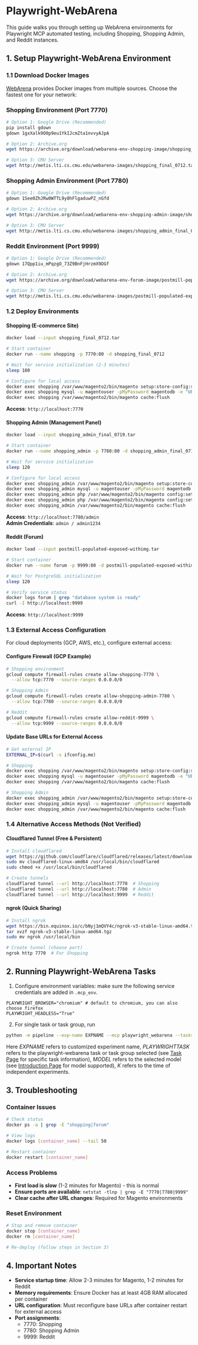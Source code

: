 # Playwright-WebArena

This guide walks you through setting up WebArena environments for Playwright MCP automated testing, including Shopping, Shopping Admin, and Reddit instances.

## 1. Setup Playwright-WebArena Environment
### 1.1 Download Docker Images

[WebArena](https://github.com/web-arena-x/webarena/tree/main/environment_docker) provides Docker images from multiple sources. Choose the fastest one for your network:

### Shopping Environment (Port 7770)
```bash
# Option 1: Google Drive (Recommended)
pip install gdown
gdown 1gxXalk9O0p9eu1YkIJcmZta1nvvyAJpA

# Option 2: Archive.org
wget https://archive.org/download/webarena-env-shopping-image/shopping_final_0712.tar

# Option 3: CMU Server
wget http://metis.lti.cs.cmu.edu/webarena-images/shopping_final_0712.tar
```

### Shopping Admin Environment (Port 7780)
```bash
# Option 1: Google Drive (Recommended)
gdown 1See0ZhJRw0WTTL9y8hFlgaduwPZ_nGfd

# Option 2: Archive.org
wget https://archive.org/download/webarena-env-shopping-admin-image/shopping_admin_final_0719.tar

# Option 3: CMU Server
wget http://metis.lti.cs.cmu.edu/webarena-images/shopping_admin_final_0719.tar
```

### Reddit Environment (Port 9999)
```bash
# Option 1: Google Drive (Recommended)
gdown 17Qpp1iu_mPqzgO_73Z9BnFjHrzmX9DGf

# Option 2: Archive.org
wget https://archive.org/download/webarena-env-forum-image/postmill-populated-exposed-withimg.tar

# Option 3: CMU Server
wget http://metis.lti.cs.cmu.edu/webarena-images/postmill-populated-exposed-withimg.tar
```

### 1.2 Deploy Environments

#### Shopping (E-commerce Site)
```bash
docker load --input shopping_final_0712.tar

# Start container
docker run --name shopping -p 7770:80 -d shopping_final_0712

# Wait for service initialization (2-3 minutes)
sleep 180

# Configure for local access
docker exec shopping /var/www/magento2/bin/magento setup:store-config:set --base-url="http://localhost:7770"
docker exec shopping mysql -u magentouser -pMyPassword magentodb -e "UPDATE core_config_data SET value='http://localhost:7770/' WHERE path IN ('web/secure/base_url', 'web/unsecure/base_url');"
docker exec shopping /var/www/magento2/bin/magento cache:flush
```

**Access**: `http://localhost:7770`  


#### Shopping Admin (Management Panel)
```bash
docker load --input shopping_admin_final_0719.tar

# Start container
docker run --name shopping_admin -p 7780:80 -d shopping_admin_final_0719

# Wait for service initialization
sleep 120

# Configure for local access
docker exec shopping_admin /var/www/magento2/bin/magento setup:store-config:set --base-url="http://localhost:7780"
docker exec shopping_admin mysql -u magentouser -pMyPassword magentodb -e "UPDATE core_config_data SET value='http://localhost:7780/' WHERE path IN ('web/secure/base_url', 'web/unsecure/base_url');"
docker exec shopping_admin php /var/www/magento2/bin/magento config:set admin/security/password_is_forced 0
docker exec shopping_admin php /var/www/magento2/bin/magento config:set admin/security/password_lifetime 0
docker exec shopping_admin /var/www/magento2/bin/magento cache:flush
```

**Access**: `http://localhost:7780/admin`  
**Admin Credentials**: `admin / admin1234`

#### Reddit (Forum)
```bash
docker load --input postmill-populated-exposed-withimg.tar

# Start container
docker run --name forum -p 9999:80 -d postmill-populated-exposed-withimg

# Wait for PostgreSQL initialization
sleep 120

# Verify service status
docker logs forum | grep "database system is ready"
curl -I http://localhost:9999
```

**Access**: `http://localhost:9999`

### 1.3 External Access Configuration

For cloud deployments (GCP, AWS, etc.), configure external access:

#### Configure Firewall (GCP Example)
```bash
# Shopping environment
gcloud compute firewall-rules create allow-shopping-7770 \
  --allow tcp:7770 --source-ranges 0.0.0.0/0

# Shopping Admin
gcloud compute firewall-rules create allow-shopping-admin-7780 \
  --allow tcp:7780 --source-ranges 0.0.0.0/0

# Reddit
gcloud compute firewall-rules create allow-reddit-9999 \
  --allow tcp:9999 --source-ranges 0.0.0.0/0
```

#### Update Base URLs for External Access
```bash
# Get external IP
EXTERNAL_IP=$(curl -s ifconfig.me)

# Shopping
docker exec shopping /var/www/magento2/bin/magento setup:store-config:set --base-url="http://${EXTERNAL_IP}:7770"
docker exec shopping mysql -u magentouser -pMyPassword magentodb -e "UPDATE core_config_data SET value='http://${EXTERNAL_IP}:7770/' WHERE path IN ('web/secure/base_url', 'web/unsecure/base_url');"
docker exec shopping /var/www/magento2/bin/magento cache:flush

# Shopping Admin  
docker exec shopping_admin /var/www/magento2/bin/magento setup:store-config:set --base-url="http://${EXTERNAL_IP}:7780"
docker exec shopping_admin mysql -u magentouser -pMyPassword magentodb -e "UPDATE core_config_data SET value='http://${EXTERNAL_IP}:7780/' WHERE path IN ('web/secure/base_url', 'web/unsecure/base_url');"
docker exec shopping_admin /var/www/magento2/bin/magento cache:flush
```

### 1.4 Alternative Access Methods (Not Verified)

#### Cloudflared Tunnel (Free & Persistent)
```bash
# Install cloudflared
wget https://github.com/cloudflare/cloudflared/releases/latest/download/cloudflared-linux-amd64
sudo mv cloudflared-linux-amd64 /usr/local/bin/cloudflared
sudo chmod +x /usr/local/bin/cloudflared

# Create tunnels
cloudflared tunnel --url http://localhost:7770  # Shopping
cloudflared tunnel --url http://localhost:7780  # Admin
cloudflared tunnel --url http://localhost:9999  # Reddit
```

#### ngrok (Quick Sharing)
```bash
# Install ngrok
wget https://bin.equinox.io/c/bNyj1mQVY4c/ngrok-v3-stable-linux-amd64.tgz
tar xvzf ngrok-v3-stable-linux-amd64.tgz
sudo mv ngrok /usr/local/bin

# Create tunnel (choose port)
ngrok http 7770  # For Shopping
```

## 2. Running Playwright-WebArena Tasks

1. Configure environment variables: make sure the following service credentials are added in `.mcp_env`.
```env
PLAYWRIGHT_BROWSER="chromium" # default to chromium, you can also choose firefox
PLAYWRIGHT_HEADLESS="True"
```

2. For single task or task group, run 
```bash
python -m pipeline --exp-name EXPNAME --mcp playwright_webarena --tasks  PLAYWRIGHTTASK --models MODEL
```
Here *EXPNAME* refers to customized experiment name, *PLAYWRIGHTTASK* refers to the playwright-webarena task or task group selected (see [Task Page](../datasets/task.md) for specific task information), *MODEL* refers to the selected model (see [Introduction Page](../introduction.md) for model supported), *K* refers to the time of independent experiments.

## 3. Troubleshooting

### Container Issues
```bash
# Check status
docker ps -a | grep -E "shopping|forum"

# View logs
docker logs [container_name] --tail 50

# Restart container
docker restart [container_name]
```

### Access Problems
- **First load is slow** (1-2 minutes for Magento) - this is normal
- **Ensure ports are available**: `netstat -tlnp | grep -E "7770|7780|9999"`
- **Clear cache after URL changes**: Required for Magento environments

### Reset Environment
```bash
# Stop and remove container
docker stop [container_name]
docker rm [container_name]

# Re-deploy (follow steps in Section 3)
```

## 4. Important Notes

- **Service startup time**: Allow 2-3 minutes for Magento, 1-2 minutes for Reddit
- **Memory requirements**: Ensure Docker has at least 4GB RAM allocated per container
- **URL configuration**: Must reconfigure base URLs after container restart for external access
- **Port assignments**: 
  - 7770: Shopping
  - 7780: Shopping Admin  
  - 9999: Reddit